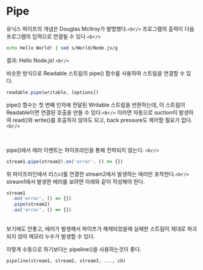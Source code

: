 <h1>Pipe</h1>

유닉스 파이프의 개념은 Douglas McIlroy가 발명했다.`<br/>`
프로그램의 출력이 다음 프로그램의 입력으로 연결될 수 있다.`<br/>`

```sh
echo Hello World! | sed s/World/Node.js/g
```

결과: Hello Node.js! `<br/>`

비슷한 방식으로 Readable 스트림의 pipe() 함수를 사용하여 스트림을 연결할 수 있다.

```js
readable.pipe(writable, [options])
```

pipe() 함수는 첫 번째 인자에 전달된 Writable 스트림을 반환하는데, 이 스트림이 Readable이면 연결된 호출을 만들 수 있다.`<br/>`
이러면 자동으로 suction이 발생하여 read()와 write()를 호출하지 않아도 되고, back pressure도 제어할 필요가 없다.`<br/>`

<br/>

pipe()에서 에러 이벤트는 파이프라인을 통해 전파되지 않는다. `<br/>`

```js
stream1.pipe(stream2).on('error', () => {})
```

위 파이프라인에서 리스너를 연결한 stream2에서 발생하는 에러만 포착한다.`<br/>`
stream1에서 발생한 에러를 보려면 아래와 같이 작성해야 한다.

```js
stream1
  .on('error', () => {})
  .pipe(stream2)
  .on('error', () => {})
```

<br/>
보기에도 안좋고, 에러가 발생해서 파이프가 해제되었을때 실패한 스트림이 제대로 파괴되지 않아 메모리 누수가 발생할 수 있다.<br/>

이렇게 수동으로 하기보다는 pipeline()을 사용하는것이 좋다.

```
pipeline(stream1, stream2, stream3, ..., cb)
```
